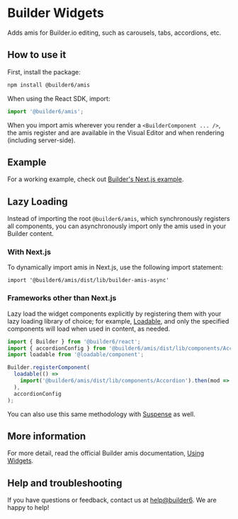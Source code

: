 # Builder Widgets

Adds amis for Builder.io editing, such as carousels, tabs, accordions, etc.

## How to use it

First, install the package:

```bash
npm install @builder6/amis
```

When using the React SDK, import:

```ts
import '@builder6/amis';
```

When you import amis wherever you render a `<BuilderComponent ... />`, the amis register and are available in the Visual Editor and when rendering (including server-side).

## Example

For a working example, check out [Builder's Next.js example](/examples/next-js-simple/pages/%5B%5B...page%5D%5D.tsx).

## Lazy Loading

Instead of importing the root `@builder6/amis`, which synchronously registers all components, you can asynchronously import only the amis used in your Builder content.

### With Next.js

To dynamically import amis in Next.js, use the following import statement:

```
import '@builder6/amis/dist/lib/builder-amis-async'
```

### Frameworks other than Next.js

Lazy load the widget components explicitly by registering them with your lazy loading library of choice; for example, [Loadable](https://github.com/jamiebuilds/react-loadable), and only the specified components will load when used in content, as needed.

```ts
import { Builder } from '@builder6/react';
import { accordionConfig } from '@builder6/amis/dist/lib/components/Accordion.config';
import loadable from '@loadable/component';

Builder.registerComponent(
  loadable(() =>
    import('@builder6/amis/dist/lib/components/Accordion').then(mod => mod.AccordionComponent)
  ),
  accordionConfig
);
```

You can also use this same methodology with [Suspense](https://react.dev/reference/react/Suspense) as well.

## More information

For more detail, read the official Builder amis documentation, [Using Widgets](https://www.builder.io/c/docs/amis).

## Help and troubleshooting

If you have questions or feedback, contact us at <help@builder6>. We are happy to help!
